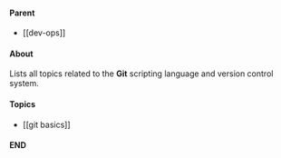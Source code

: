 #### Parent
- [[dev-ops]]

#### About
Lists all topics related to the **Git** scripting language and version control system.

#### Topics
- [[git basics]]

#### END



